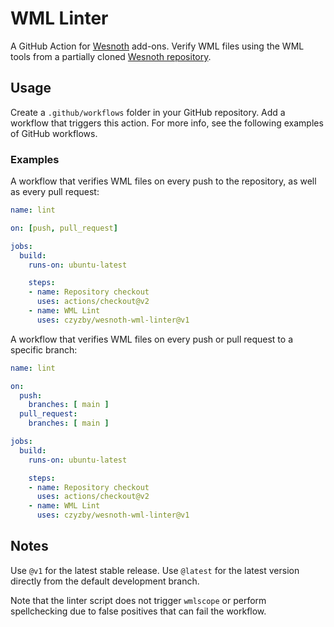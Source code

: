 # WML Linter

A GitHub Action for [Wesnoth](https://www.wesnoth.org/) add-ons.
Verify WML files using the WML tools from a partially cloned
[Wesnoth repository](https://github.com/wesnoth/wesnoth).

## Usage

Create a `.github/workflows` folder in your GitHub repository.
Add a workflow that triggers this action. For more info, see
the following examples of GitHub workflows.

### Examples

A workflow that verifies WML files on every push to the repository,
as well as every pull request:

```yaml
name: lint

on: [push, pull_request]

jobs:
  build:
    runs-on: ubuntu-latest

    steps:
    - name: Repository checkout
      uses: actions/checkout@v2
    - name: WML Lint
      uses: czyzby/wesnoth-wml-linter@v1
```

A workflow that verifies WML files on every push or pull request
to a specific branch:

```yaml
name: lint

on:
  push:
    branches: [ main ]
  pull_request:
    branches: [ main ]

jobs:
  build:
    runs-on: ubuntu-latest

    steps:
    - name: Repository checkout
      uses: actions/checkout@v2
    - name: WML Lint
      uses: czyzby/wesnoth-wml-linter@v1
```

## Notes

Use `@v1` for the latest stable release. Use `@latest` for the latest
version directly from the default development branch.

Note that the linter script does not trigger `wmlscope` or perform
spellchecking due to false positives that can fail the workflow.

